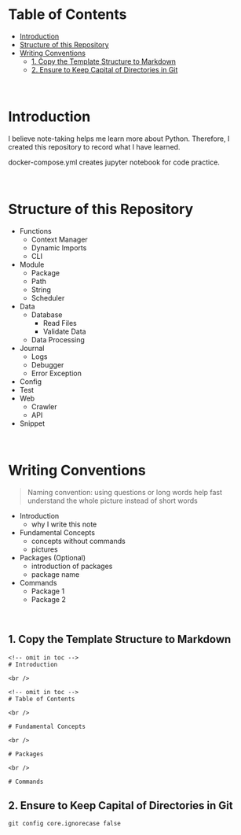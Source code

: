 <!-- omit in toc -->
# Table of Contents

- [Introduction](#introduction)
- [Structure of this Repository](#structure-of-this-repository)
- [Writing Conventions](#writing-conventions)
  - [1. Copy the Template Structure to Markdown](#1-copy-the-template-structure-to-markdown)
  - [2. Ensure to Keep Capital of Directories in Git](#2-ensure-to-keep-capital-of-directories-in-git)

<br />


# Introduction

I believe note-taking helps me learn more about Python. Therefore, I created this repository to record what I have learned.

docker-compose.yml creates jupyter notebook for code practice. 

<br />

# Structure of this Repository

* Functions
  * Context Manager
  * Dynamic Imports
  * CLI
* Module
  * Package
  * Path
  * String
  * Scheduler
* Data
  * Database
    * Read Files
    * Validate Data
  * Data Processing
* Journal
  * Logs
  * Debugger
  * Error Exception
* Config
* Test
* Web
  * Crawler
  * API
* Snippet

<br />

# Writing Conventions

> Naming convention: using questions or long words help fast understand the whole picture instead of short words

* Introduction
  * why I write this note
* Fundamental Concepts
  * concepts without commands
  * pictures
* Packages (Optional)
  * introduction of packages
  * package name
* Commands 
  * Package 1
  * Package 2

<br />

## 1. Copy the Template Structure to Markdown

```
<!-- omit in toc -->
# Introduction

<br />

<!-- omit in toc -->
# Table of Contents

<br />

# Fundamental Concepts

<br />

# Packages

<br />

# Commands 

```

## 2. Ensure to Keep Capital of Directories in Git
```
git config core.ignorecase false
```



